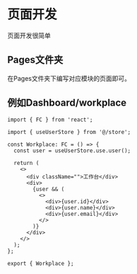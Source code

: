 # 页面开发

页面开发很简单

## Pages文件夹

在Pages文件夹下编写对应模块的页面即可。

## 例如Dashboard/workplace

``` tsx
import { FC } from 'react';

import { useUserStore } from '@/store';

const Workplace: FC = () => {
  const user = useUserStore.use.user();

  return (
    <>
      <div className="">工作台</div>
      <div>
        {user && (
          <>
            <div>{user.id}</div>
            <div>{user.name}</div>
            <div>{user.email}</div>
          </>
        )}
      </div>
    </>
  );
};

export { Workplace };
```
